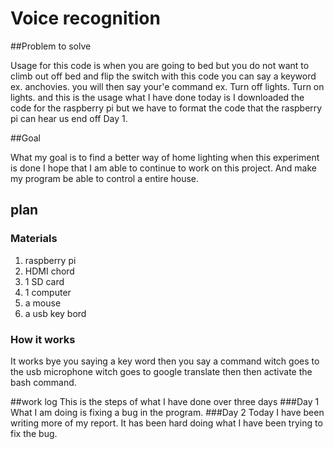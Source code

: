 # Voice recognition

##Problem to solve

Usage for this code is when you are going to bed but you do not want to climb out off bed and flip the switch with this code you can say a keyword ex. anchovies.
you will then say your'e command ex. Turn off lights. Turn on lights. and this is the usage
what I have done today is I downloaded the code for the raspberry pi but we have to format the code that the raspberry pi can hear us end off Day 1.

##Goal 

What my goal is to find a better way of home lighting when this experiment is done I hope that I am able to continue to work on this project. And make my program be able to control a entire house.
 
## plan

### Materials

1. raspberry pi
2. HDMI chord
3. 1 SD card
4. 1 computer
5. a mouse
6. a usb key bord

### How it works
It works bye you saying a key word then you say a command witch goes to the usb microphone witch goes to google translate
then then activate the bash command.


##work log 
This is the steps of what I have done over three days
###Day 1
What I am doing is fixing a bug in the program.
###Day 2
Today I have been writing more of my report. It has been hard doing what I have been trying to fix the bug.
